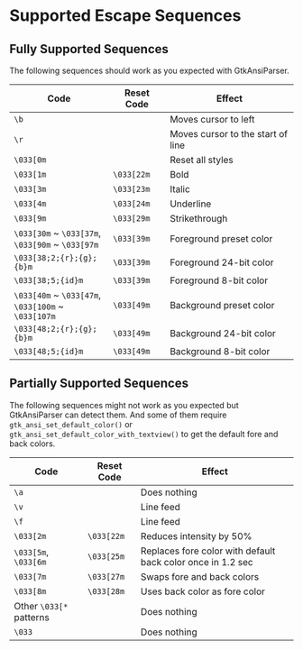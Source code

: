 # Supported Escape Sequences

## Fully Supported Sequences

The following sequences should work as you expected with GtkAnsiParser.

| Code | Reset Code | Effect |
| -- | -- | -- |
| `\b` | | Moves cursor to left |
| `\r` | | Moves cursor to the start of line |
| `\033[0m` | | Reset all styles |
| `\033[1m` | `\033[22m` | Bold |
| `\033[3m` | `\033[23m` | Italic |
| `\033[4m` | `\033[24m` | Underline |
| `\033[9m` | `\033[29m` | Strikethrough |
| `\033[30m` ~ `\033[37m`,<br>`\033[90m` ~ `\033[97m` | `\033[39m` | Foreground preset color |
| `\033[38;2;{r};{g};{b}m` | `\033[39m` | Foreground 24-bit color |
| `\033[38;5;{id}m` | `\033[39m` | Foreground 8-bit color |
| `\033[40m` ~ `\033[47m`,<br>`\033[100m` ~ `\033[107m` | `\033[49m` | Background preset color |
| `\033[48;2;{r};{g};{b}m` | `\033[49m` | Background 24-bit color |
| `\033[48;5;{id}m` | `\033[49m` | Background 8-bit color |

## Partially Supported Sequences

The following sequences might not work as you expected but GtkAnsiParser can detect them.
And some of them require `gtk_ansi_set_default_color()` or `gtk_ansi_set_default_color_with_textview()` to get the default fore and back colors.

| Code | Reset Code | Effect |
| -- | -- | -- |
| `\a` | | Does nothing |
| `\v` | | Line feed |
| `\f` | | Line feed |
| `\033[2m` | `\033[22m` | Reduces intensity by 50% |
| `\033[5m`, `\033[6m` | `\033[25m` | Replaces fore color with default back color once in 1.2 sec |
| `\033[7m` | `\033[27m` | Swaps fore and back colors |
| `\033[8m` | `\033[28m` | Uses back color as fore color |
| Other `\033[*` patterns | | Does nothing |
| `\033` | | Does nothing |
